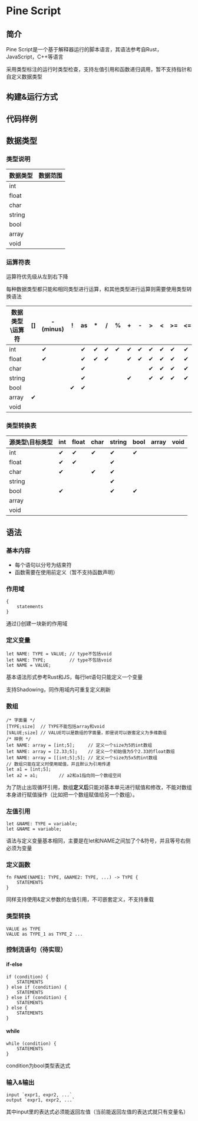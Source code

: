 # Pine Script

## 简介

Pine Script是一个基于解释器运行的脚本语言，其语法参考自Rust，JavaScript，C++等语言

采用类型标注的运行时类型检查，支持左值引用和函数递归调用，暂不支持指针和自定义数据类型

## 构建&运行方式



## 代码样例



## 数据类型

### 类型说明

| 数据类型 | 数据范围 |
| -------- | -------- |
| int      |          |
| float    |          |
| char     |          |
| string   |          |
| bool     |          |
| array    |          |
| void     |          |

### 运算符表

运算符优先级从左到右下降

每种数据类型都只能和相同类型进行运算，和其他类型进行运算则需要使用类型转换语法

| 数据类型\运算符 | []   | -(minus) | !    | as   | *    | /    | %    | +    | -    | >    | <    | >=   | <=   | ==   | &&   | \|\| | !=   | =    |
| --------------- | ---- | -------- | ---- | ---- | ---- | ---- | ---- | ---- | ---- | ---- | ---- | ---- | ---- | ---- | ---- | ---- | ---- | ---- |
| int             |      | ✔        |      | ✔    | ✔    | ✔    | ✔    | ✔    | ✔    | ✔    | ✔    | ✔    | ✔    | ✔    |      |      | ✔    | ✔    |
| float           |      | ✔        |      | ✔    | ✔    | ✔    |      | ✔    | ✔    | ✔    | ✔    | ✔    | ✔    | ✔    |      |      | ✔    | ✔    |
| char            |      |          |      | ✔    |      |      |      |      |      | ✔    | ✔    | ✔    | ✔    | ✔    |      |      | ✔    | ✔    |
| string          |      |          |      | ✔    |      |      |      | ✔    |      | ✔    | ✔    | ✔    | ✔    | ✔    |      |      | ✔    | ✔    |
| bool            |      |          | ✔    | ✔    |      |      |      |      |      |      |      |      |      | ✔    | ✔    | ✔    | ✔    | ✔    |
| array           | ✔    |          |      |      |      |      |      |      |      |      |      |      |      |      |      |      |      |      |
| void            |      |          |      |      |      |      |      |      |      |      |      |      |      |      |      |      |      |      |

### 类型转换表

| 源类型\目标类型 | int  | float | char | string | bool | array | void |
| --------------- | ---- | ----- | ---- | ------ | ---- | ----- | ---- |
| int             | ✔    | ✔     | ✔    | ✔      | ✔    |       |      |
| float           | ✔    | ✔     |      | ✔      |      |       |      |
| char            | ✔    |       | ✔    | ✔      |      |       |      |
| string          |      |       |      | ✔      |      |       |      |
| bool            | ✔    |       |      | ✔      | ✔    |       |      |
| array           |      |       |      |        |      |       |      |
| void            |      |       |      |        |      |       |      |



## 语法

### 基本内容

- 每个语句以分号为结束符
- 函数需要在使用前定义（暂不支持函数声明）

### 作用域

```
{
	statements
}
```

通过{}创建一块新的作用域

### 定义变量

```
let NAME: TYPE = VALUE; // type不包括void
let NAME: TYPE;			// type不包括void
let NAME = VALUE;
```

基本语法形式参考Rust和JS，每行let语句只能定义一个变量

支持Shadowing，同作用域内可重复定义刷新

### 数组

```
/* 字面量 */
[TYPE;size]  // TYPE不能包括array和void
[VALUE;size] // VALUE可以是数组的字面量，即是说可以嵌套定义为多维数组
/* 样例 */
let NAME: array = [int;5];     // 定义一个size为5的int数组
let NAME: array = [2.33;5];	   // 定义一个初始值为5个2.33的float数组
let NAME: array = [[int;5];5]; // 定义一个size为5x5的int数组
// 数组只能在定义时使用赋值，并且默认为引用传递
let a1 = [int;5];
let a2 = a1;		// a2和a1指向同一个数组空间
```

为了防止出现循环引用，数组**定义后**只能对基本单元进行赋值和修改，不能对数组本身进行赋值操作（比如把一个数组赋值给另一个数组）。

### 左值引用

```
let &NAME: TYPE = variable;
let &NAME = variable;
```

语法与定义变量基本相同，主要是在let和NAME之间加了个&符号，并且等号右侧必须为变量

### 定义函数

```
fn FNAME(NAME1: TYPE, &NAME2: TYPE, ...) -> TYPE {
	STATEMENTS
}
```

同样支持使用&定义参数的左值引用，不可嵌套定义，不支持重载

### 类型转换

```
VALUE as TYPE
VALUE as TYPE_1 as TYPE_2 ...
```

### 控制流语句（待实现）

#### if-else

```
if (condition) {
	STATEMENTS
} else if (condition) {
	STATEMENTS
} else if (condition) {
	STATEMENTS
} else {
	STATEMENTS
}
```

#### while

```
while (condition) {
	STATEMENTS
}
```

condition为bool类型表达式

### 输入&输出

```
input `expr1, expr2, ...`
output `expr1, expr2, ...`
```

其中input里的表达式必须能返回左值（当前能返回左值的表达式就只有变量名）

